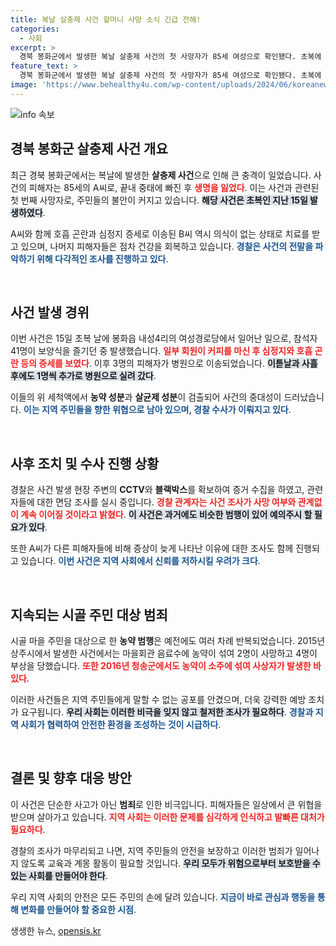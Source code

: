 ```yaml
---
title: 복날 살충제 사건 할머니 사망 소식 긴급 전해!
categories:
  - 사회
excerpt: >
  경북 봉화군에서 발생한 복날 살충제 사건의 첫 사망자가 85세 여성으로 확인됐다. 초복에 진행된 여름 경로당 모임 후 피해자 5명이 중독 증세를 보였으며, 해당 사건은 농약 범행이 연이어 발생했던 지역에서 일어난 충격적인 사건이다.
feature_text: >
  경북 봉화군에서 발생한 복날 살충제 사건의 첫 사망자가 85세 여성으로 확인됐다. 초복에 진행된 여름 경로당 모임 후 피해자 5명이 중독 증세를 보였으며, 해당 사건은 농약 범행이 연이어 발생했던 지역에서 일어난 충격적인 사건이다.
image: 'https://www.behealthy4u.com/wp-content/uploads/2024/06/koreanews.jpg'
---
```


<p><img src="https://www.behealthy4u.com/wp-content/uploads/2024/06/koreanews.jpg" alt="info 속보" /></p>

<h2 data-ke-size="size26">경북 봉화군 살충제 사건 개요</h2>

<p data-ke-size="size16">최근 경북 봉화군에서는 복날에 발생한 <b>살충제 사건</b>으로 인해 큰 충격이 일었습니다. 사건의 피해자는 85세의 A씨로, 끝내 중태에 빠진 후 <b><span style="color: #ee2323;">생명을 잃었다</span></b>. 이는 사건과 관련된 첫 번째 사망자로, 주민들의 불안이 커지고 있습니다. <b><span style="background-color: #21538527;">해당 사건은 초복인 지난 15일 발생하였다</span></b>.</p>

<p data-ke-size="size16">A씨와 함께 호흡 곤란과 심정지 증세로 이송된 B씨 역시 의식이 없는 상태로 치료를 받고 있으며, 나머지 피해자들은 점차 건강을 회복하고 있습니다. <b><span style="color: #1a5490;">경찰은 사건의 전말을 파악하기 위해 다각적인 조사를 진행하고 있다</span></b>.</p>

<p data-ke-size="size16">&nbsp;</p>

<h2 data-ke-size="size26">사건 발생 경위</h2>

<p data-ke-size="size16">이번 사건은 15일 초복 날에 봉화읍 내성4리의 여성경로당에서 일어난 일으로, 참석자 41명이 보양식을 즐기던 중 발생했습니다. <b><span style="color: #ee2323;">일부 회원이 커피를 마신 후 심정지와 호흡 곤란 등의 증세를 보였다</span></b>. 이후 3명의 피해자가 병원으로 이송되었습니다. <b><span style="background-color: #21538527;">이튿날과 사흘 후에도 1명씩 추가로 병원으로 실려 갔다</span></b>.</p>

<p data-ke-size="size16">이들의 위 세척액에서 <b>농약 성분</b>과 <b>살균제 성분</b>이 검출되어 사건의 중대성이 드러났습니다. <b><span style="color: #1a5490;">이는 지역 주민들을 향한 위협으로 남아 있으며, 경찰 수사가 이뤄지고 있다</span></b>.</p>

<p data-ke-size="size16">&nbsp;</p>

<h2 data-ke-size="size26">사후 조치 및 수사 진행 상황</h2>

<p data-ke-size="size16">경찰은 사건 발생 현장 주변의 <b>CCTV</b>와 <b>블랙박스</b>를 확보하여 증거 수집을 하였고, 관련자들에 대한 면담 조사를 실시 중입니다. <b><span style="color: #ee2323;">경찰 관계자는 사건 조사가 사망 여부와 관계없이 계속 이어질 것이라고 밝혔다</span></b>. <b><span style="background-color: #21538527;">이 사건은 과거에도 비슷한 범행이 있어 예의주시 할 필요가 있다</span></b>.</p>

<p data-ke-size="size16">또한 A씨가 다른 피해자들에 비해 증상이 늦게 나타난 이유에 대한 조사도 함께 진행되고 있습니다. <b><span style="color: #1a5490;">이번 사건은 지역 사회에서 신뢰를 저하시킬 우려가 크다</span></b>.</p>

<p data-ke-size="size16">&nbsp;</p>

<h2 data-ke-size="size26">지속되는 시골 주민 대상 범죄</h2>

<p data-ke-size="size16">시골 마을 주민을 대상으로 한 <b>농약 범행</b>은 예전에도 여러 차례 반복되었습니다. 2015년 상주시에서 발생한 사건에서는 마을회관 음료수에 농약이 섞여 2명이 사망하고 4명이 부상을 당했습니다. <b><span style="color: #ee2323;">또한 2016년 청송군에서도 농약이 소주에 섞여 사상자가 발생한 바 있다</span></b>. </p>

<p data-ke-size="size16">이러한 사건들은 지역 주민들에게 말할 수 없는 공포를 안겼으며, 더욱 강력한 예방 조치가 요구됩니다. <b><span style="background-color: #21538527;">우리 사회는 이러한 비극을 잊지 않고 철저한 조사가 필요하다</span></b>. <b><span style="color: #1a5490;">경찰과 지역 사회가 협력하여 안전한 환경을 조성하는 것이 시급하다</span></b>.</p>

<p data-ke-size="size16">&nbsp;</p>

<h2 data-ke-size="size26">결론 및 향후 대응 방안</h2>

<p data-ke-size="size16">이 사건은 단순한 사고가 아닌 <b>범죄</b>로 인한 비극입니다. 피해자들은 일상에서 큰 위협을 받으며 살아가고 있습니다. <b><span style="color: #ee2323;">지역 사회는 이러한 문제를 심각하게 인식하고 발빠른 대처가 필요하다</span></b>.</p>

<p data-ke-size="size16">경찰의 조사가 마무리되고 나면, 지역 주민들의 안전을 보장하고 이러한 범죄가 일어나지 않도록 교육과 계몽 활동이 필요할 것입니다. <b><span style="background-color: #21538527;">우리 모두가 위험으로부터 보호받을 수 있는 사회를 만들어야 한다</span></b>.</p>

<p data-ke-size="size16">우리 지역 사회의 안전은 모든 주민의 손에 달려 있습니다. <b><span style="color: #1a5490;">지금이 바로 관심과 행동을 통해 변화를 만들어야 할 중요한 시점</span></b>.</p>
생생한 뉴스, <a href="https://opensis.kr" rel="dofollow">opensis.kr</a>


